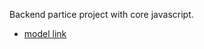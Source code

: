 Backend partice project with core javascript.

- [model link ](https://app.eraser.io/workspace/znI9ykoOcozmXL2zbaxK?origin=share)